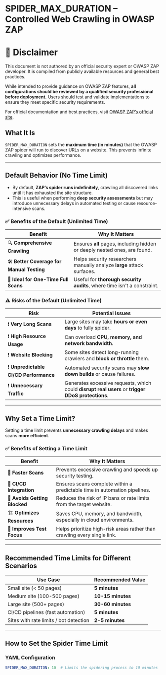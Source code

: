 # SPIDER_MAX_DURATION – Controlled Web Crawling in OWASP ZAP

# 📌 Disclaimer  

This document is not authored by an official security expert or OWASP ZAP developer. It is compiled from publicly available resources and general best practices.  

While intended to provide guidance on OWASP ZAP features, **all configurations should be reviewed by a qualified security professional before deployment.** Users should test and validate implementations to ensure they meet specific security requirements.  

For official documentation and best practices, visit [OWASP ZAP’s official site](https://www.zaproxy.org/).  

## What It Is  
`SPIDER_MAX_DURATION` sets the **maximum time (in minutes)** that the OWASP ZAP spider will run to discover URLs on a website. This prevents infinite crawling and optimizes performance.  

---

## **Default Behavior (No Time Limit)**
- By default, **ZAP’s spider runs indefinitely**, crawling all discovered links until it has exhausted the site structure.
- This is useful when performing **deep security assessments** but may introduce unnecessary delays in automated testing or cause resource-intensive scans.

### ✅ **Benefits of the Default (Unlimited Time)**
| **Benefit** | **Why It Matters** |
|------------|--------------------|
| 🔍 **Comprehensive Crawling** | Ensures **all** pages, including hidden or deeply nested ones, are found. |
| 🛠️ **Better Coverage for Manual Testing** | Helps security researchers manually analyze **large** attack surfaces. |
| 🔄 **Ideal for One-Time Full Scans** | Useful for **thorough security audits**, where time isn't a constraint. |

### ⚠️ **Risks of the Default (Unlimited Time)**
| **Risk** | **Potential Issues** |
|------------|--------------------|
| ❗ **Very Long Scans** | Large sites may take **hours or even days** to fully spider. |
| ❗ **High Resource Usage** | Can overload **CPU, memory, and network bandwidth**. |
| ❗ **Website Blocking** | Some sites detect long-running crawlers and **block or throttle** them. |
| ❗ **Unpredictable CI/CD Performance** | Automated security scans may **slow down builds** or cause failures. |
| ❗ **Unnecessary Traffic** | Generates excessive requests, which could **disrupt real users** or **trigger DDoS protections**. |

---

## **Why Set a Time Limit?**
Setting a time limit prevents **unnecessary crawling delays** and makes scans **more efficient**.

### ✅ **Benefits of Setting a Time Limit**
| **Benefit** | **Why It Matters** |
|------------|--------------------|
| 🚀 **Faster Scans** | Prevents excessive crawling and speeds up security testing. |
| 🔄 **CI/CD Integration** | Ensures scans complete within a predictable time in automation pipelines. |
| 🛑 **Avoids Getting Blocked** | Reduces the risk of IP bans or rate limits from the target website. |
| 🏗️ **Optimizes Resources** | Saves CPU, memory, and bandwidth, especially in cloud environments. |
| 🎯 **Improves Test Focus** | Helps prioritize high-risk areas rather than crawling every single link. |

---

## **Recommended Time Limits for Different Scenarios**  

| **Use Case**        | **Recommended Value** |
|---------------------|----------------------|
| Small site (< 50 pages)  | **5 minutes**  |
| Medium site (100-500 pages)  | **10-15 minutes**  |
| Large site (500+ pages)  | **30-60 minutes**  |
| CI/CD pipelines (fast automation)  | **5 minutes**  |
| Sites with rate limits / bot detection  | **2-5 minutes**  |

---

## **How to Set the Spider Time Limit**
### **YAML Configuration**
```yaml
SPIDER_MAX_DURATION: 10  # Limits the spidering process to 10 minutes
